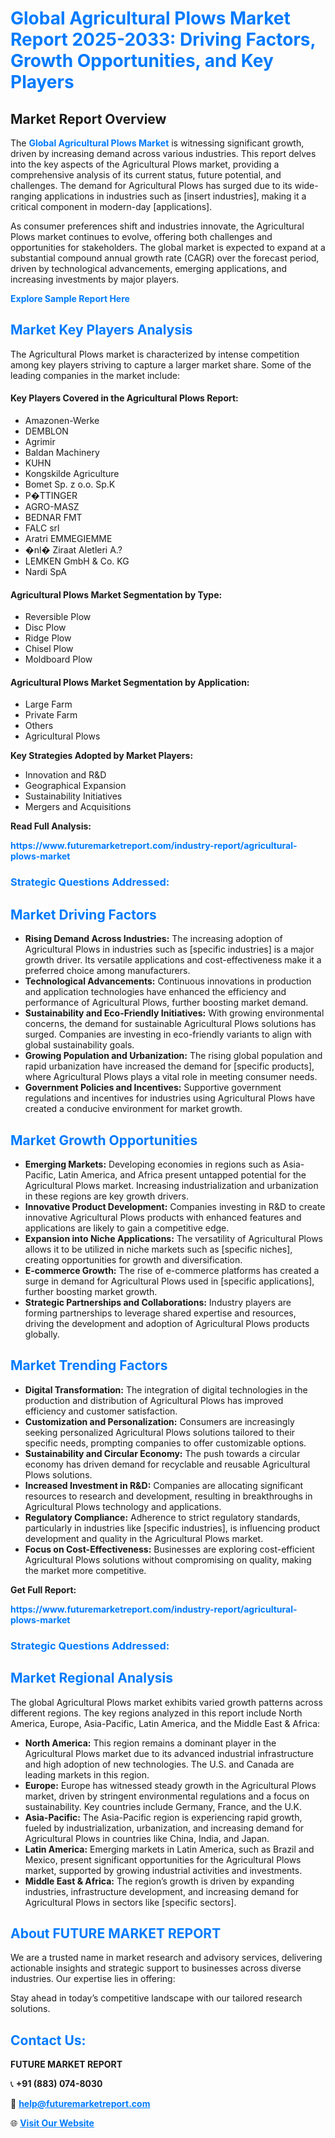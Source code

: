<h1 style="color: #007BFF;">Global Agricultural Plows Market Report 2025-2033: Driving Factors, Growth Opportunities, and Key Players</h1>

<section id="overview">
<h2>Market Report Overview</h2>
<p>The <a href="https://www.futuremarketreport.com/industry-report/agricultural-plows-market" style="color: #007BFF; text-decoration: none;"><strong>Global Agricultural Plows Market</strong></a> is witnessing significant growth, driven by increasing demand across various industries. This report delves into the key aspects of the Agricultural Plows market, providing a comprehensive analysis of its current status, future potential, and challenges. The demand for Agricultural Plows has surged due to its wide-ranging applications in industries such as [insert industries], making it a critical component in modern-day [applications].</p>
<p>As consumer preferences shift and industries innovate, the Agricultural Plows market continues to evolve, offering both challenges and opportunities for stakeholders. The global market is expected to expand at a substantial compound annual growth rate (CAGR) over the forecast period, driven by technological advancements, emerging applications, and increasing investments by major players.</p>
</section>

<section id="overview">
<p><a href="https://www.futuremarketreport.com/request-sample/reportId=112699" style="color: #007BFF; text-decoration: none;"><strong>Explore Sample Report Here</strong></a></p>
</section>

<section id="key-players">
<h2 style="color: #007BFF;">Market Key Players Analysis</h2>
<p>The Agricultural Plows market is characterized by intense competition among key players striving to capture a larger market share. Some of the leading companies in the market include:</p>
<h4>Key Players Covered in the Agricultural Plows Report:</h4>
<ul><li>Amazonen-Werke</li><li>DEMBLON</li><li>Agrimir</li><li>Baldan Machinery</li><li>KUHN</li><li>Kongskilde Agriculture</li><li>Bomet Sp. z o.o. Sp.K</li><li>P�TTINGER</li><li>AGRO-MASZ</li><li>BEDNAR FMT</li><li>FALC srl</li><li>Aratri EMMEGIEMME</li><li>�nl� Ziraat Aletleri A.?</li><li>LEMKEN GmbH &amp; Co. KG</li><li>Nardi SpA</li></ul>
<h4>Agricultural Plows Market Segmentation by Type:</h4>
<ul><li>Reversible Plow</li><li>Disc Plow</li><li>Ridge Plow</li><li>Chisel Plow</li><li>Moldboard Plow</li></ul>

<h4>Agricultural Plows Market Segmentation by Application:</h4>
<ul><li>Large Farm</li><li>Private Farm</li><li>Others</li><li>Agricultural Plows</li></ul>
<p><strong>Key Strategies Adopted by Market Players:</strong></p>
<ul>
<li>Innovation and R&D</li>
<li>Geographical Expansion</li>
<li>Sustainability Initiatives</li>
<li>Mergers and Acquisitions</li>
</ul>
</section>

<section>
<p><strong>Read Full Analysis: </strong></p><a href="https://www.futuremarketreport.com/industry-report/agricultural-plows-market" style="color: #007BFF; text-decoration: none;"><strong>https://www.futuremarketreport.com/industry-report/agricultural-plows-market</strong></a>
<h3 style="color: #007BFF;">Strategic Questions Addressed:</h3>
</section>

<section id="driving-factors">
<h2 style="color: #007BFF;">Market Driving Factors</h2>
<ul>
<li><strong>Rising Demand Across Industries:</strong> The increasing adoption of Agricultural Plows in industries such as [specific industries] is a major growth driver. Its versatile applications and cost-effectiveness make it a preferred choice among manufacturers.</li>
<li><strong>Technological Advancements:</strong> Continuous innovations in production and application technologies have enhanced the efficiency and performance of Agricultural Plows, further boosting market demand.</li>
<li><strong>Sustainability and Eco-Friendly Initiatives:</strong> With growing environmental concerns, the demand for sustainable Agricultural Plows solutions has surged. Companies are investing in eco-friendly variants to align with global sustainability goals.</li>
<li><strong>Growing Population and Urbanization:</strong> The rising global population and rapid urbanization have increased the demand for [specific products], where Agricultural Plows plays a vital role in meeting consumer needs.</li>
<li><strong>Government Policies and Incentives:</strong> Supportive government regulations and incentives for industries using Agricultural Plows have created a conducive environment for market growth.</li>
</ul>
</section>

<section id="growth-opportunities">
<h2 style="color: #007BFF;">Market Growth Opportunities</h2>
<ul>
<li><strong>Emerging Markets:</strong> Developing economies in regions such as Asia-Pacific, Latin America, and Africa present untapped potential for the Agricultural Plows market. Increasing industrialization and urbanization in these regions are key growth drivers.</li>
<li><strong>Innovative Product Development:</strong> Companies investing in R&D to create innovative Agricultural Plows products with enhanced features and applications are likely to gain a competitive edge.</li>
<li><strong>Expansion into Niche Applications:</strong> The versatility of Agricultural Plows allows it to be utilized in niche markets such as [specific niches], creating opportunities for growth and diversification.</li>
<li><strong>E-commerce Growth:</strong> The rise of e-commerce platforms has created a surge in demand for Agricultural Plows used in [specific applications], further boosting market growth.</li>
<li><strong>Strategic Partnerships and Collaborations:</strong> Industry players are forming partnerships to leverage shared expertise and resources, driving the development and adoption of Agricultural Plows products globally.</li>
</ul>
</section>

<section id="trending-factors">
<h2 style="color: #007BFF;">Market Trending Factors</h2>
<ul>
<li><strong>Digital Transformation:</strong> The integration of digital technologies in the production and distribution of Agricultural Plows has improved efficiency and customer satisfaction.</li>
<li><strong>Customization and Personalization:</strong> Consumers are increasingly seeking personalized Agricultural Plows solutions tailored to their specific needs, prompting companies to offer customizable options.</li>
<li><strong>Sustainability and Circular Economy:</strong> The push towards a circular economy has driven demand for recyclable and reusable Agricultural Plows solutions.</li>
<li><strong>Increased Investment in R&D:</strong> Companies are allocating significant resources to research and development, resulting in breakthroughs in Agricultural Plows technology and applications.</li>
<li><strong>Regulatory Compliance:</strong> Adherence to strict regulatory standards, particularly in industries like [specific industries], is influencing product development and quality in the Agricultural Plows market.</li>
<li><strong>Focus on Cost-Effectiveness:</strong> Businesses are exploring cost-efficient Agricultural Plows solutions without compromising on quality, making the market more competitive.</li>
</ul>
</section>

<section>
<p><strong>Get Full Report: </strong></p><a href="https://www.futuremarketreport.com/industry-report/agricultural-plows-market" style="color: #007BFF; text-decoration: none;"><strong>https://www.futuremarketreport.com/industry-report/agricultural-plows-market</strong></a>
<h3 style="color: #007BFF;">Strategic Questions Addressed:</h3>
</section>


<section id="regional-analysis">
<h2 style="color: #007BFF;">Market Regional Analysis</h2>
<p>The global Agricultural Plows market exhibits varied growth patterns across different regions. The key regions analyzed in this report include North America, Europe, Asia-Pacific, Latin America, and the Middle East & Africa:</p>
<ul>
<li><strong>North America:</strong> This region remains a dominant player in the Agricultural Plows market due to its advanced industrial infrastructure and high adoption of new technologies. The U.S. and Canada are leading markets in this region.</li>
<li><strong>Europe:</strong> Europe has witnessed steady growth in the Agricultural Plows market, driven by stringent environmental regulations and a focus on sustainability. Key countries include Germany, France, and the U.K.</li>
<li><strong>Asia-Pacific:</strong> The Asia-Pacific region is experiencing rapid growth, fueled by industrialization, urbanization, and increasing demand for Agricultural Plows in countries like China, India, and Japan.</li>
<li><strong>Latin America:</strong> Emerging markets in Latin America, such as Brazil and Mexico, present significant opportunities for the Agricultural Plows market, supported by growing industrial activities and investments.</li>
<li><strong>Middle East & Africa:</strong> The region’s growth is driven by expanding industries, infrastructure development, and increasing demand for Agricultural Plows in sectors like [specific sectors].</li>
</ul>
</section>

<footer>
<h2 style="color: #007BFF;">About FUTURE MARKET REPORT</h2>
<p>We are a trusted name in market research and advisory services, delivering actionable insights and strategic support to businesses across diverse industries. Our expertise lies in offering:</p>

<p>Stay ahead in today’s competitive landscape with our tailored research solutions.</p>

<h2 style="color: #007BFF;">Contact Us:</h2>
<p><strong>FUTURE MARKET REPORT</strong></p>
<p>📞 <strong>+91 (883) 074-8030</strong></p>
<p>📧 <strong><a href="mailto:help@futuremarketreport.com" style="color: #007BFF;">help@futuremarketreport.com</a></strong></p>
<p>🌐 <strong><a href="https://www.futuremarketreport.com/" style="color: #007BFF;">Visit Our Website</a></strong></p>
</footer>